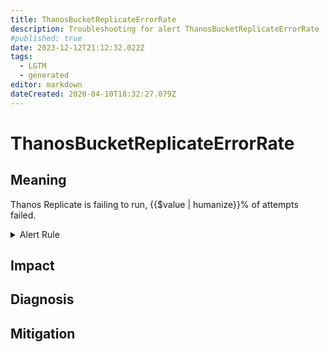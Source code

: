 ```yaml
---
title: ThanosBucketReplicateErrorRate
description: Troubleshooting for alert ThanosBucketReplicateErrorRate
#published: true
date: 2023-12-12T21:12:32.022Z
tags: 
  - LGTM
  - generated
editor: markdown
dateCreated: 2020-04-10T18:32:27.079Z
---
```


# ThanosBucketReplicateErrorRate

## Meaning
[//]: # "Short paragraph that explains what the alert means"
Thanos Replicate is failing to run, {{$value | humanize}}% of attempts failed.

<details>
  <summary>Alert Rule</summary>

{{% rule "thanos/thanos-bucket-replicate.yml" "ThanosBucketReplicateErrorRate" %}}

<!-- Rule when generated

```yaml
alert: ThanosBucketReplicateErrorRate
expr: (sum by (job) (rate(thanos_replicate_replication_runs_total{result="error", job=~".*thanos-bucket-replicate.*"}[5m]))/ on (job) group_left  sum by (job) (rate(thanos_replicate_replication_runs_total{job=~".*thanos-bucket-replicate.*"}[5m]))) * 100 >= 10
for: 5m
labels:
    severity: critical
annotations:
    summary: Thanos Bucket Replicate Error Rate (instance {{ $labels.instance }})
    description: |-
        Thanos Replicate is failing to run, {{$value | humanize}}% of attempts failed.
          VALUE = {{ $value }}
          LABELS = {{ $labels }}
    runbook: https://github.com/srerun/prometheus-alerts/blob/main/content/runbooks/thanos-bucket-replicate/ThanosBucketReplicateErrorRate.md

```

-->

</details>


## Impact
[//]: # "What could / will happen if the alert is not addressed"



## Diagnosis
[//]: # "Steps to take to identify the cause of the problem"



## Mitigation
[//]: # "The steps necessary to resolve the alert"
